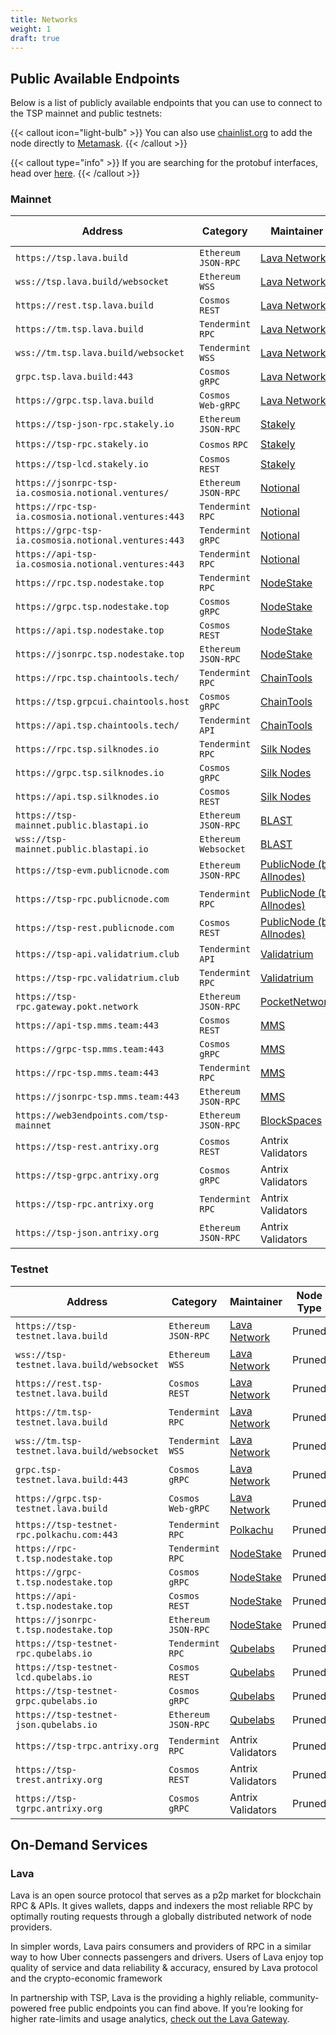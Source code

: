 ```yaml
---
title: Networks
weight: 1
draft: true
---
```


## Public Available Endpoints

Below is a list of publicly available endpoints that you can use to connect to the TSP mainnet and public testnets:

{{< callout icon="light-bulb" >}}
You can also use [chainlist.org](https://chainlist.org/) to add the node directly to [Metamask](/docs/using-tsp/new-wallet/).
{{< /callout >}}

{{< callout type="info" >}}
If you are searching for the protobuf interfaces, head over [here](https://buf.build/tsp).
{{< /callout >}}

### Mainnet

| Address | Category | Maintainer | Node Type |
| --- | --- | --- | --- |
| `https://tsp.lava.build` | `Ethereum` `JSON-RPC` | [Lava Network](https://lavanet.xyz) | Pruned |
| `wss://tsp.lava.build/websocket` | `Ethereum` `WSS` | [Lava Network](https://lavanet.xyz) | Pruned |
| `https://rest.tsp.lava.build` | `Cosmos` `REST` | [Lava Network](https://lavanet.xyz) | Pruned |
| `https://tm.tsp.lava.build` | `Tendermint` `RPC` | [Lava Network](https://lavanet.xyz) | Pruned |
| `wss://tm.tsp.lava.build/websocket` | `Tendermint` `WSS` | [Lava Network](https://lavanet.xyz) | Pruned |
| `grpc.tsp.lava.build:443` | `Cosmos` `gRPC` | [Lava Network](https://lavanet.xyz) | Pruned |
| `https://grpc.tsp.lava.build` | `Cosmos` `Web-gRPC` | [Lava Network](https://lavanet.xyz) | Pruned |
| `https://tsp-json-rpc.stakely.io` | `Ethereum` `JSON-RPC` | [Stakely](https://stakely.io/) | Pruned |
| `https://tsp-rpc.stakely.io` | `Cosmos` `RPC` | [Stakely](https://stakely.io/) | Pruned |
| `https://tsp-lcd.stakely.io` | `Cosmos` `REST` | [Stakely](https://stakely.io/) | Pruned |
| `https://jsonrpc-tsp-ia.cosmosia.notional.ventures/` | `Ethereum` `JSON-RPC` | [Notional](https://notional.ventures/) | Pruned |
| `https://rpc-tsp-ia.cosmosia.notional.ventures:443` | `Tendermint` `RPC` | [Notional](https://notional.ventures/) | Pruned |
| `https://grpc-tsp-ia.cosmosia.notional.ventures:443` | `Tendermint` `gRPC` | [Notional](https://notional.ventures/) | Pruned |
| `https://api-tsp-ia.cosmosia.notional.ventures:443` | `Tendermint` `RPC` | [Notional](https://notional.ventures/) | Pruned |
| `https://rpc.tsp.nodestake.top` | `Tendermint` `RPC` | [NodeStake](https://nodestake.top/) | Pruned |
| `https://grpc.tsp.nodestake.top` | `Cosmos` `gRPC` | [NodeStake](https://nodestake.top/) | Pruned |
| `https://api.tsp.nodestake.top` | `Cosmos` `REST` | [NodeStake](https://nodestake.top/) | Pruned |
| `https://jsonrpc.tsp.nodestake.top` | `Ethereum` `JSON-RPC` | [NodeStake](https://nodestake.top/) | Pruned |
| `https://rpc.tsp.chaintools.tech/` | `Tendermint` `RPC` | [ChainTools](https://chaintools.tech/) | Pruned |
| `https://tsp.grpcui.chaintools.host` | `Cosmos` `gRPC` | [ChainTools](https://chaintools.tech/) | Pruned |
| `https://api.tsp.chaintools.tech/` | `Tendermint` `API` | [ChainTools](https://chaintools.tech/) | Pruned |
| `https://rpc.tsp.silknodes.io` | `Tendermint` `RPC` | [Silk Nodes](https://silknodes.io/) | Pruned |
| `https://grpc.tsp.silknodes.io` | `Cosmos` `gRPC` | [Silk Nodes](https://silknodes.io/) | Pruned |
| `https://api.tsp.silknodes.io` | `Cosmos` `REST` | [Silk Nodes](https://silknodes.io/) | Pruned |
| `https://tsp-mainnet.public.blastapi.io` | `Ethereum` `JSON-RPC` | [BLAST](https://blastapi.io/) | Pruned |
| `wss://tsp-mainnet.public.blastapi.io` | `Ethereum` `Websocket` | [BLAST](https://blastapi.io/) | Pruned |
| `https://tsp-evm.publicnode.com` | `Ethereum` `JSON-RPC` | [PublicNode (by Allnodes)](https://tsp.publicnode.com/) | Pruned |
| `https://tsp-rpc.publicnode.com` | `Tendermint` `RPC` | [PublicNode (by Allnodes)](https://tsp.publicnode.com/) | Pruned |
| `https://tsp-rest.publicnode.com` | `Cosmos` `REST` | [PublicNode (by Allnodes)](https://tsp.publicnode.com/) | Pruned |
| `https://tsp-api.validatrium.club` | `Tendermint` `API` | [Validatrium](https://validatrium.com/) | Pruned |
| `https://tsp-rpc.validatrium.club` | `Tendermint` `RPC` | [Validatrium](https://validatrium.com/) | Pruned |
| `https://tsp-rpc.gateway.pokt.network` | `Ethereum` `JSON-RPC` | [PocketNetwork](https://www.pokt.network/) | Pruned |
| `https://api-tsp.mms.team:443` | `Cosmos` `REST` | [MMS](https://mms.team/) | Pruned |
| `https://grpc-tsp.mms.team:443` | `Cosmos` `gRPC` | [MMS](https://mms.team/) | Pruned |
| `https://rpc-tsp.mms.team:443` | `Tendermint` `RPC` | [MMS](https://mms.team/) | Pruned |
| `https://jsonrpc-tsp.mms.team:443` | `Ethereum` `JSON-RPC` | [MMS](https://mms.team/) | Pruned |
| `https://web3endpoints.com/tsp-mainnet` | `Ethereum` `JSON-RPC` | [BlockSpaces](https://www.blockspaces.com/web3-infrastructure) | Pruned |
| `https://tsp-rest.antrixy.org` | `Cosmos` `REST` | Antrix Validators | Pruned |
| `https://tsp-grpc.antrixy.org` | `Cosmos` `gRPC` | Antrix Validators | Pruned |
| `https://tsp-rpc.antrixy.org` | `Tendermint` `RPC` | Antrix Validators | Pruned |
| `https://tsp-json.antrixy.org` | `Ethereum` `JSON-RPC` | Antrix Validators | Pruned |

### Testnet

| Address | Category | Maintainer | Node Type |
| --- | --- | --- | --- |
| `https://tsp-testnet.lava.build` | `Ethereum` `JSON-RPC` | [Lava Network](https://lavanet.xyz) | Pruned |
| `wss://tsp-testnet.lava.build/websocket` | `Ethereum` `WSS` | [Lava Network](https://lavanet.xyz) | Pruned |
| `https://rest.tsp-testnet.lava.build` | `Cosmos` `REST` | [Lava Network](https://lavanet.xyz) | Pruned |
| `https://tm.tsp-testnet.lava.build` | `Tendermint` `RPC` | [Lava Network](https://lavanet.xyz) | Pruned |
| `wss://tm.tsp-testnet.lava.build/websocket` | `Tendermint` `WSS` | [Lava Network](https://lavanet.xyz) | Pruned |
| `grpc.tsp-testnet.lava.build:443` | `Cosmos` `gRPC` | [Lava Network](https://lavanet.xyz) | Pruned |
| `https://grpc.tsp-testnet.lava.build` | `Cosmos` `Web-gRPC` | [Lava Network](https://lavanet.xyz) | Pruned |
| `https://tsp-testnet-rpc.polkachu.com:443` | `Tendermint` `RPC` | [Polkachu](https://polkachu.com) | Pruned |
| `https://rpc-t.tsp.nodestake.top` | `Tendermint` `RPC` | [NodeStake](https://nodestake.top/) | Pruned |
| `https://grpc-t.tsp.nodestake.top` | `Cosmos` `gRPC` | [NodeStake](https://nodestake.top/) | Pruned |
| `https://api-t.tsp.nodestake.top` | `Cosmos` `REST` | [NodeStake](https://nodestake.top/) | Pruned |
| `https://jsonrpc-t.tsp.nodestake.top` | `Ethereum` `JSON-RPC` | [NodeStake](https://nodestake.top/) | Pruned |
| `https://tsp-testnet-rpc.qubelabs.io` | `Tendermint` `RPC` | [Qubelabs](https://qubelabs.io/) | Pruned |
| `https://tsp-testnet-lcd.qubelabs.io` | `Cosmos` `REST` | [Qubelabs](https://qubelabs.io/) | Pruned |
| `https://tsp-testnet-grpc.qubelabs.io` | `Cosmos` `gRPC` | [Qubelabs](https://qubelabs.io/) | Pruned |
| `https://tsp-testnet-json.qubelabs.io` | `Ethereum` `JSON-RPC` | [Qubelabs](https://qubelabs.io/) | Pruned |
| `https://tsp-trpc.antrixy.org` | `Tendermint` `RPC` | Antrix Validators | Pruned |
| `https://tsp-trest.antrixy.org` | `Cosmos` `REST` | Antrix Validators | Pruned |
| `https://tsp-tgrpc.antrixy.org` | `Cosmos` `gRPC` | Antrix Validators | Pruned |

## On-Demand Services

### Lava

Lava
 is an open source protocol that serves as a p2p market for blockchain 
RPC & APIs. It gives wallets, dapps and indexers the most reliable 
RPC by optimally routing requests through a globally distributed network
 of node providers.

In simpler words, Lava pairs consumers and 
providers of RPC in a similar way to how Uber connects passengers and 
drivers. Users of Lava enjoy top quality of service and data reliability
 & accuracy, ensured by Lava protocol and the crypto-economic 
framework

In partnership with TSP, Lava is the providing a 
highly reliable, community-powered free public endpoints you can find 
above. If you’re looking for higher rate-limits and usage analytics, [check out the Lava Gateway](https://gateway.lavanet.xyz?utm_source=tsp-docs&utm_medium=referral&utm_campaign=tsp-iprpc).